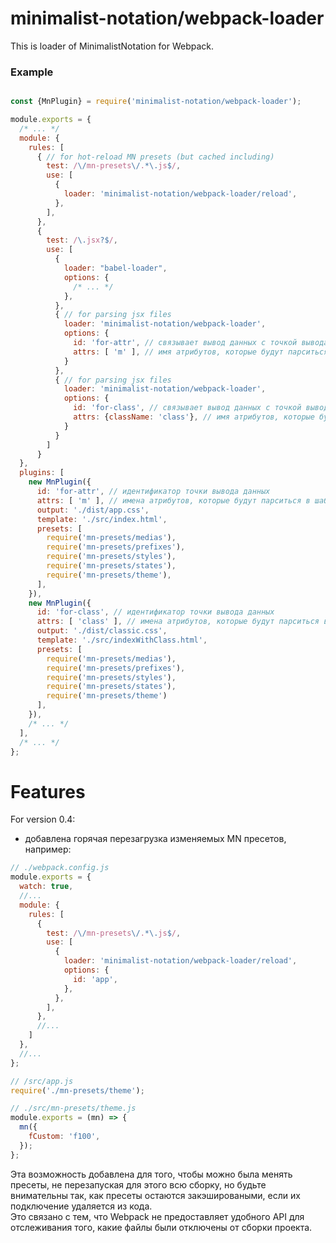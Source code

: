 # minimalist-notation/webpack-loader


This is loader of MinimalistNotation for Webpack.


### Example

```js

const {MnPlugin} = require('minimalist-notation/webpack-loader');

module.exports = {
  /* ... */
  module: {
    rules: [
      { // for hot-reload MN presets (but cached including)
        test: /\/mn-presets\/.*\.js$/,
        use: [
          {
            loader: 'minimalist-notation/webpack-loader/reload',
          },
        ],
      },
      {
        test: /\.jsx?$/,
        use: [
          {
            loader: "babel-loader",
            options: {
              /* ... */
            },
          },
          { // for parsing jsx files
            loader: 'minimalist-notation/webpack-loader',
            options: {
              id: 'for-attr', // связывает вывод данных с точкой вывода (выводит данные в файл ./dist/app.css')
              attrs: [ 'm' ], // имя атрибутов, которые будут парситься в jsx файлах
            }
          },
          { // for parsing jsx files
            loader: 'minimalist-notation/webpack-loader',
            options: {
              id: 'for-class', // связывает вывод данных с точкой вывода (выводит данные в файл ./dist/classic.css')
              attrs: {className: 'class'}, // имя атрибутов, которые будут парситься в jsx файлах
            }
          }
        ]
      }
  },
  plugins: [
    new MnPlugin({
      id: 'for-attr', // идентификатор точки вывода данных
      attrs: [ 'm' ], // имена атрибутов, которые будут парситься в шаблоне ('./src/index.html')
      output: './dist/app.css',
      template: './src/index.html',
      presets: [
        require('mn-presets/medias'),
        require('mn-presets/prefixes'),
        require('mn-presets/styles'),
        require('mn-presets/states'),
        require('mn-presets/theme'),
      ],
    }),
    new MnPlugin({
      id: 'for-class', // идентификатор точки вывода данных
      attrs: [ 'class' ], // имена атрибутов, которые будут парситься в шаблоне ('./src/indexWithClass.html')
      output: './dist/classic.css',
      template: './src/indexWithClass.html',
      presets: [
        require('mn-presets/medias'),
        require('mn-presets/prefixes'),
        require('mn-presets/styles'),
        require('mn-presets/states'),
        require('mn-presets/theme')
      ],
    }),
    /* ... */
  ],
  /* ... */
};

```

# Features

For version 0.4:
- добавлена горячая перезагрузка изменяемых MN пресетов, например:
```js
// ./webpack.config.js
module.exports = {
  watch: true,
  //...
  module: {
    rules: [
      {
        test: /\/mn-presets\/.*\.js$/,
        use: [
          {
            loader: 'minimalist-notation/webpack-loader/reload',
            options: {
              id: 'app',
            },
          },
        ],
      },
      //...
    ]
  },
  //...
};

```
```js
// /src/app.js
require('./mn-presets/theme');
```
```js
// ./src/mn-presets/theme.js
module.exports = (mn) => {
  mn({
    fCustom: 'f100',
  });
};
```
Эта возможность добавлена для того, чтобы можно была менять пресеты, не перезапуская для этого всю сборку,
но будьте внимательны так, как пресеты остаются закэшироваными, если их подключение удаляется из кода.  
Это связано с тем, что Webpack не предоставляет удобного API для отслеживания того, какие файлы были отключены от сборки проекта.
